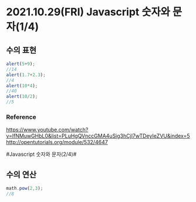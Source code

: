 # 2021.10.29(FRI) Javascript 숫자와 문자(1/4)

## 수의 표현

```javascript
alert(5+9);
//14
alert(1.7+2.3);
//4
alert(10*4);
//40
alert(10/2);
//5
```


### Reference

<https://www.youtube.com/watch?v=lfNMuwGHbL0&list=PLuHgQVnccGMA4uSig3hCjl7wTDeyIeZVU&index=5>
<http://opentutorials.org/module/532/4647>


#Javascript 숫자와 문자(2/4)#

## 수의 연산

```javascript
math.pow(2,3);
//8
```

